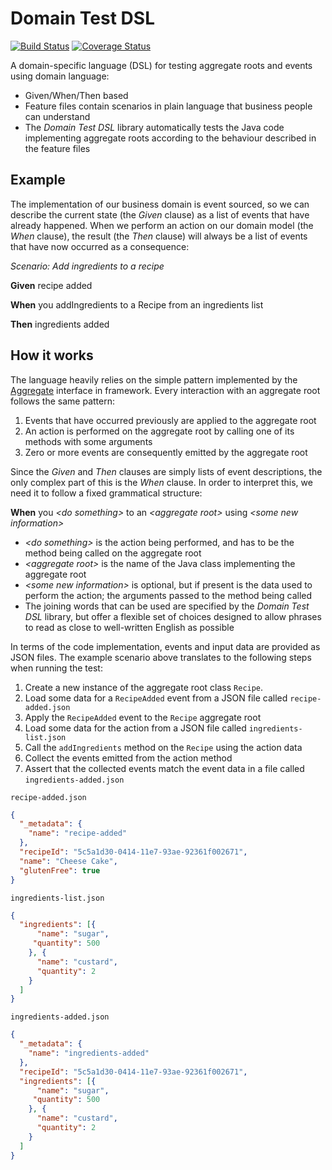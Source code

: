 # Domain Test DSL

[![Build Status](https://travis-ci.org/CJSCommonPlatform/domain-test-dsl.svg?branch=master)](https://travis-ci.org/CJSCommonPlatform/domain-test-dsl) [![Coverage Status](https://coveralls.io/repos/github/CJSCommonPlatform/domain-test-dsl/badge.svg?branch=master)](https://coveralls.io/github/CJSCommonPlatform/domain-test-dsl?branch=master)

A domain-specific language (DSL) for testing aggregate roots and events using domain language:
* Given/When/Then based
* Feature files contain scenarios in plain language that business people can understand
* The _Domain Test DSL_ library automatically tests the Java code implementing aggregate roots according to the behaviour described in the feature files

## Example

The implementation of our business domain is event sourced, so we can describe the current state
(the _Given_ clause) as a list of events that have already happened. When we perform an action on our
domain model (the _When_ clause), the result (the _Then_ clause) will always be a list of events that
have now occurred as a consequence:

_Scenario: Add ingredients to a recipe_

**Given** recipe added

**When** you addIngredients to a Recipe from an ingredients list

**Then** ingredients added

## How it works

The language heavily relies on the simple pattern implemented by the [Aggregate](https://github.com/CJSCommonPlatform/framework-api/blob/master/framework-api-domain/src/main/java/uk/gov/justice/domain/aggregate/Aggregate.java) interface in framework.
Every interaction with an aggregate root follows the same pattern:

1. Events that have occurred previously are applied to the aggregate root
1. An action is performed on the aggregate root by calling one of its methods with some arguments
1. Zero or more events are consequently emitted by the aggregate root

Since the _Given_ and _Then_ clauses are simply lists of event descriptions, the only complex part
of this is the _When_ clause. In order to interpret this, we need it to follow a fixed grammatical structure:

**When** you _\<do something\>_ to an _\<aggregate root\>_ using _\<some new information\>_

* _\<do something\>_ is the action being performed, and has to be the method being called on the aggregate root
* _\<aggregate root\>_ is the name of the Java class implementing the aggregate root
* _\<some new information\>_ is optional, but if present is the data used to perform the action; the arguments passed to the method being called 
* The joining words that can be used are specified by the _Domain Test DSL_ library, but offer a flexible
set of choices designed to allow phrases to read as close to well-written English as possible

In terms of the code implementation, events and input data are provided as JSON files. The example
scenario above translates to the following steps when running the test:

1. Create a new instance of the aggregate root class `Recipe`.
1. Load some data for a `RecipeAdded` event from a JSON file called `recipe-added.json`
1. Apply the `RecipeAdded` event to the `Recipe` aggregate root
1. Load some data for the action from a JSON file called `ingredients-list.json`
1. Call the `addIngredients` method on the `Recipe` using the action data
1. Collect the events emitted from the action method
1. Assert that the collected events match the event data in a file called `ingredients-added.json`

`recipe-added.json`

```json
{
  "_metadata": {
    "name": "recipe-added"
  },
  "recipeId": "5c5a1d30-0414-11e7-93ae-92361f002671",
  "name": "Cheese Cake",
  "glutenFree": true
}
```

`ingredients-list.json`

```json
{
  "ingredients": [{
      "name": "sugar",
     "quantity": 500
    }, {
      "name": "custard",
      "quantity": 2
    }
  ]
}
```

`ingredients-added.json`

```json
{
  "_metadata": {
    "name": "ingredients-added"
  },
  "recipeId": "5c5a1d30-0414-11e7-93ae-92361f002671",
  "ingredients": [{
      "name": "sugar",
     "quantity": 500
    }, {
      "name": "custard",
      "quantity": 2
    }
  ]
}
```


